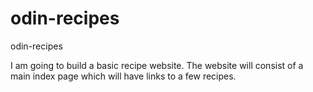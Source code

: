 # odin-recipes

odin-recipes

I am going to build a basic recipe website. The website will consist of a main index page which will have links to a few recipes.
